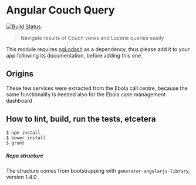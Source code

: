 # Angular Couch Query
[![Build Status](https://travis-ci.org/eHealthAfrica/angular-couch-query.svg?branch=0.0.0)](https://travis-ci.org/eHealthAfrica/angular-couch-query)
> Navigate results of Couch views and Lucene queries easily

This module requires [ngLodash](https://github.com/rockabox/ng-lodash)
as a dependency, thus please add it to your app following its
documentation, before adding this one

## Origins

These few services were extracted from the Ebola call centre, because
the same functionality is needed also for the Ebola case management
dashboard

## How to lint, build, run the tests, etcetera

    $ npm install
    $ bower install
    $ grunt

##### Repo structure

The structure comes from bootstrapping with
`generator-angularjs-library`, version 1.4.0
